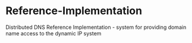 # Reference-Implementation
Distributed DNS Reference Implementation - system for providing domain name access to the dynamic IP system
